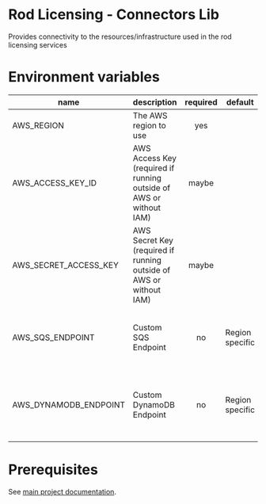 # Rod Licensing - Connectors Lib

Provides connectivity to the resources/infrastructure used in the rod licensing services

# Environment variables

| name                  | description                                                        | required | default         | valid                                                                                          | notes                                                                |
| --------------------- | ------------------------------------------------------------------ | :------: | --------------- | ---------------------------------------------------------------------------------------------- | -------------------------------------------------------------------- |
| AWS_REGION            | The AWS region to use                                              |   yes    |                 | See [AWS Regions](https://docs.aws.amazon.com/general/latest/gr/rande.html#regional-endpoints) |                                                                      |
| AWS_ACCESS_KEY_ID     | AWS Access Key (required if running outside of AWS or without IAM) |  maybe   |                 | development, test, production                                                                  | Set to "local" when running with local infrastructure                |
| AWS_SECRET_ACCESS_KEY | AWS Secret Key (required if running outside of AWS or without IAM) |  maybe   |                 | development, test, production                                                                  | Set to "local" when running with local infrastructure                |
| AWS_SQS_ENDPOINT      | Custom SQS Endpoint                                                |    no    | Region specific |                                                                                                | Used to override the SQS service endpoint for local development      |
| AWS_DYNAMODB_ENDPOINT | Custom DynamoDB Endpoint                                           |    no    | Region specific |                                                                                                | Used to override the DynamoDB service endpoint for local development |

# Prerequisites

See [main project documentation](../../README.md).

